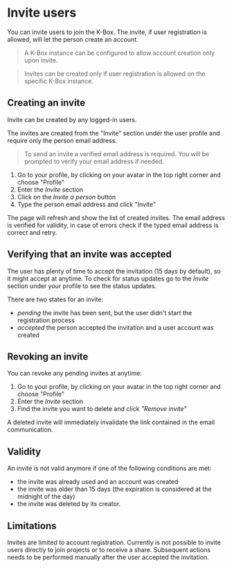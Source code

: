 # Invite users

You can invite users to join the K-Box. The invite, if user registration is allowed, will 
let the person create an account.

> A K-Box instance can be configured to allow account creation only upon invite.

> Invites can be created only if user registration is allowed on the specific K-Box instance.

## Creating an invite

Invite can be created by any logged-in users. 

The invites are created from the "Invite" section under the user profile and require only the person email address.

> To send an invite a verified email address is required. You will be prompted to verify your email address if needed.

1. Go to your profile, by clicking on your avatar in the top right corner and choose "Profile"
2. Enter the _Invite_ section
3. Click on the _Invite a person_ button
4. Type the person email address and click "Invite"

The page will refresh and show the list of created invites. The email address is verified for validity, 
in case of errors check if the typed email address is correct and retry.

## Verifying that an invite was accepted

The user has plenty of time to accept the invitation (15 days by default), so it might accept at anytime.
To check for status updates go to the _Invite_ section under your profile to see the status updates.

There are two states for an invite:

- _pending_ the invite has been sent, but the user didn't start the registration process
- _accepted_ the person accepted the invitation and a user account was created

## Revoking an invite

You can revoke any pending invites at anytime:

1. Go to your profile, by clicking on your avatar in the top right corner and choose "Profile"
2. Enter the _Invite_ section
3. Find the invite you want to delete and click _"Remove invite"_

A deleted invite will immediately invalidate the link contained in the email communication.

## Validity

An invite is not valid anymore if one of the following conditions are met:

- the invite was already used and an account was created
- the invite was older than 15 days (the expiration is considered at the midnight of the day)
- the invite was deleted by its creator.

## Limitations

Invites are limited to account registration. Currently is not possible to invite users directly to
join projects or to receive a share. Subsequent actions needs to be performed manually after the user 
accepted the invitation.
